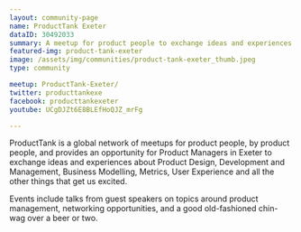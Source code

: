 ```yaml
---
layout: community-page
name: ProductTank Exeter
dataID: 30492033
summary: A meetup for product people to exchange ideas and experiences
featured-img: product-tank-exeter
image: /assets/img/communities/product-tank-exeter_thumb.jpeg
type: community

meetup: ProductTank-Exeter/
twitter: producttankexe
facebook: producttankexeter
youtube: UCgDJZt6E8BLEfHoQJZ_mrFg

---
```

ProductTank is a global network of meetups for product people, by product people,
and provides an opportunity for Product Managers in Exeter to exchange ideas and
experiences about Product Design, Development and Management, Business Modelling,
Metrics, User Experience and all the other things that get us excited.

Events include talks from guest speakers on topics around product management,
networking opportunities, and a good old-fashioned chin-wag over a beer or two.
